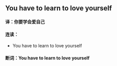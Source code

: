 ## You have to learn to love yourself

#### 译：你要学会爱自己

#### 连读：

- You have to learn to love yourself

#### 断词：You have to learn to love yourself
